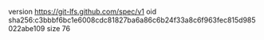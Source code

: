 version https://git-lfs.github.com/spec/v1
oid sha256:c3bbbf6bc1e6008cdc81827ba6a86c6b24f33a8c6f963fec815d985022abe109
size 76
